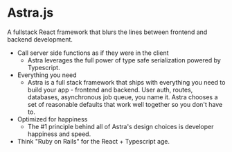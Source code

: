 # Astra.js

A fullstack React framework that blurs the lines between frontend and backend development.

- Call server side functions as if they were in the client
    - Astra leverages the full power of type safe serialization powered by Typescript.
- Everything you need
    - Astra is a full stack framework that ships with everything you need to build your app - frontend and backend. User
auth, routes, databases, asynchronous job queue, you name it. Astra chooses a set of reasonable defaults that work well together so you don't have to.
- Optimized for happiness
    - The #1 principle behind all of Astra's design choices is developer happiness and speed.
- Think "Ruby on Rails" for the React + Typescript age.
